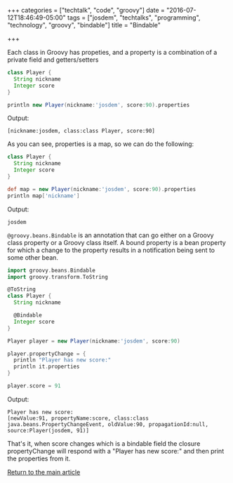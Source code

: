 +++
categories = ["techtalk", "code", "groovy"]
date = "2016-07-12T18:46:49-05:00"
tags = ["josdem", "techtalks", "programming", "technology", "groovy", "bindable"]
title = "Bindable"

+++

Each class in Groovy has propeties, and a property is a combination of a private field and getters/setters

```groovy
class Player {
  String nickname
  Integer score
}

println new Player(nickname:'josdem', score:90).properties
```

Output:

```
[nickname:josdem, class:class Player, score:90]
```

As you can see, properties is a map, so we can do the following:

```groovy
class Player {
  String nickname
  Integer score
}

def map = new Player(nickname:'josdem', score:90).properties
println map['nickname']
```

Output:

```
josdem
```

`@groovy.beans.Bindable` is an annotation that can go either on a Groovy class property or a Groovy class itself. A bound property is a bean property for which a change to the property results in a notification being sent to some other bean.

```groovy
import groovy.beans.Bindable
import groovy.transform.ToString

@ToString
class Player {
  String nickname

  @Bindable
  Integer score
}

Player player = new Player(nickname:'josdem', score:90)

player.propertyChange = {
  println "Player has new score:"
  println it.properties
}

player.score = 91
```

Output:

```
Player has new score:
[newValue:91, propertyName:score, class:class java.beans.PropertyChangeEvent, oldValue:90, propagationId:null, source:Player(josdem, 91)]
```

That's it, when score changes which is a bindable field the closure propertyChange will respond with a "Player has new score:" and then print the properties from it.

[Return to the main article](/techtalk/groovy)
